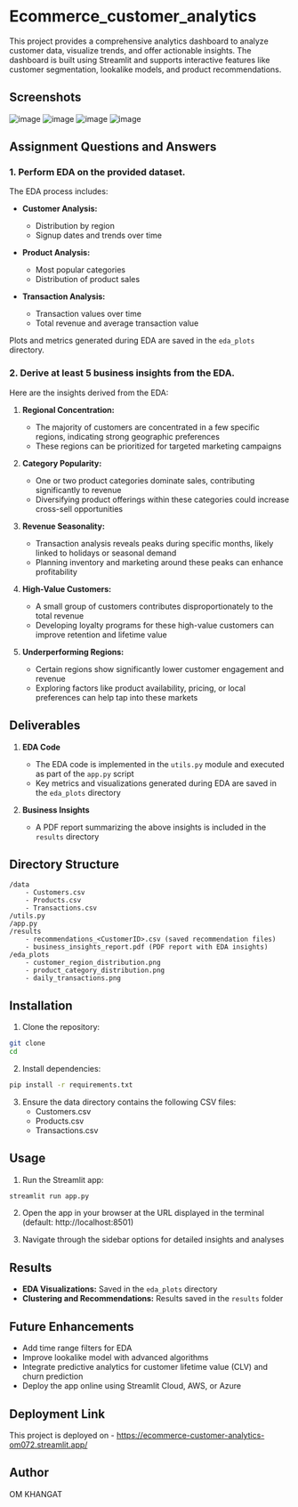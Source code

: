 # Ecommerce_customer_analytics

This project provides a comprehensive analytics dashboard to analyze customer data, visualize trends, and offer actionable insights. The dashboard is built using Streamlit and supports interactive features like customer segmentation, lookalike models, and product recommendations.

## Screenshots
![image](https://github.com/user-attachments/assets/6c2b9aab-5861-49e3-a6d1-8978b63a1928)
![image](https://github.com/user-attachments/assets/70497136-451c-4cba-91e0-5a8836edb222)
![image](https://github.com/user-attachments/assets/720f3e52-c15b-4710-9d64-b7ebce4fb189)
![image](https://github.com/user-attachments/assets/d075f051-473a-4f9d-817a-d36f4d2d2d8d)





## Assignment Questions and Answers

### 1. Perform EDA on the provided dataset.

The EDA process includes:

* **Customer Analysis:**
    * Distribution by region
    * Signup dates and trends over time

* **Product Analysis:**
    * Most popular categories
    * Distribution of product sales

* **Transaction Analysis:**
    * Transaction values over time
    * Total revenue and average transaction value

Plots and metrics generated during EDA are saved in the `eda_plots` directory.

### 2. Derive at least 5 business insights from the EDA.

Here are the insights derived from the EDA:

1. **Regional Concentration:**
    * The majority of customers are concentrated in a few specific regions, indicating strong geographic preferences
    * These regions can be prioritized for targeted marketing campaigns

2. **Category Popularity:**
    * One or two product categories dominate sales, contributing significantly to revenue
    * Diversifying product offerings within these categories could increase cross-sell opportunities

3. **Revenue Seasonality:**
    * Transaction analysis reveals peaks during specific months, likely linked to holidays or seasonal demand
    * Planning inventory and marketing around these peaks can enhance profitability

4. **High-Value Customers:**
    * A small group of customers contributes disproportionately to the total revenue
    * Developing loyalty programs for these high-value customers can improve retention and lifetime value

5. **Underperforming Regions:**
    * Certain regions show significantly lower customer engagement and revenue
    * Exploring factors like product availability, pricing, or local preferences can help tap into these markets

## Deliverables

1. **EDA Code**
    * The EDA code is implemented in the `utils.py` module and executed as part of the `app.py` script
    * Key metrics and visualizations generated during EDA are saved in the `eda_plots` directory

2. **Business Insights**
    * A PDF report summarizing the above insights is included in the `results` directory

## Directory Structure
```
/data
    - Customers.csv
    - Products.csv
    - Transactions.csv
/utils.py
/app.py
/results
    - recommendations_<CustomerID>.csv (saved recommendation files)
    - business_insights_report.pdf (PDF report with EDA insights)
/eda_plots
    - customer_region_distribution.png
    - product_category_distribution.png
    - daily_transactions.png
```

## Installation

1. Clone the repository:
```bash
git clone 
cd 
```

2. Install dependencies:
```bash
pip install -r requirements.txt
```

3. Ensure the data directory contains the following CSV files:
    * Customers.csv
    * Products.csv
    * Transactions.csv

## Usage

1. Run the Streamlit app:
```bash
streamlit run app.py
```

2. Open the app in your browser at the URL displayed in the terminal (default: http://localhost:8501)

3. Navigate through the sidebar options for detailed insights and analyses

## Results

* **EDA Visualizations:** Saved in the `eda_plots` directory
* **Clustering and Recommendations:** Results saved in the `results` folder

## Future Enhancements

* Add time range filters for EDA
* Improve lookalike model with advanced algorithms
* Integrate predictive analytics for customer lifetime value (CLV) and churn prediction
* Deploy the app online using Streamlit Cloud, AWS, or Azure

## Deployment Link
This project is deployed on - https://ecommerce-customer-analytics-om072.streamlit.app/

## Author
OM KHANGAT
